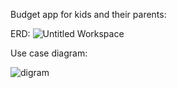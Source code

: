 Budget app for kids and their parents:

ERD:
![Untitled Workspace](https://github.com/ubungmeister/budgetapp/assets/106166590/d2c274d2-3d43-4573-962a-c06553c3918b)

Use case diagram:

![digram](https://github.com/ubungmeister/budgetapp/assets/106166590/e013d308-2d22-422d-8996-6b4bd5446ed2)
